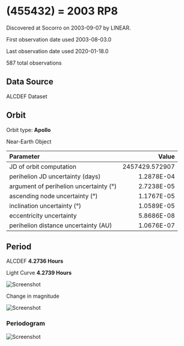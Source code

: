 # (455432) = 2003 RP8

Discovered at Socorro on 2003-09-07 by LINEAR.

First observation date used	2003-08-03.0

Last observation date used	2020-01-18.0

587 total observations

## Data Source

ALCDEF Dataset

## Orbit

Orbit type: **Apollo**

Near-Earth Object

Parameter | Value
| :--- | ---:
JD of orbit computation		|	2457429.572907
perihelion JD uncertainty (days) |	1.2878E-04
argument of perihelion uncertainty (°) |	2.7238E-05
ascending node uncertainty (°)	|	1.1767E-05
inclination uncertainty (°)	|	1.0589E-05
eccentricity uncertainty	|	5.8686E-08
perihelion distance uncertainty (AU)  |	1.0676E-07

## Period
ALCDEF 		**4.2736  Hours**

Light Curve	**4.2739 Hours**

![Screenshot](https://github.com/renefiedel/MASTER-THESIS/blob/ec5c7cce018040ba7099341098e2252f723ba3f9/Project/Asteroids%20NEAs/New%20NEA's/2003RP8/2003%20RP8.png)

Change in magnitude

![Screenshot](https://github.com/renefiedel/MASTER-THESIS/blob/d707ec2de7f673fb9f66248c9358f46ea5732797/Project/Asteroids%20NEAs/New%20NEA's/2003RP8/New_light_curve_2003RP8.png)

### Periodogram

![Screenshot](https://github.com/renefiedel/MASTER-THESIS/blob/29889d25f66baa7a7b21d5a0047547b551315093/Project/Asteroids%20NEAs/New%20NEA's/2003RP8/Periodogram:%202003RP8.svg)

